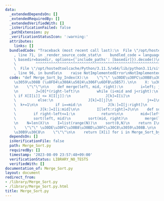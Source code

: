 ```yaml
---
data:
  _extendedDependsOn: []
  _extendedRequiredBy: []
  _extendedVerifiedWith: []
  _isVerificationFailed: false
  _pathExtension: py
  _verificationStatusIcon: ':warning:'
  attributes:
    links: []
  bundledCode: "Traceback (most recent call last):\n  File \"/opt/hostedtoolcache/Python/3.11.5/x64/lib/python3.11/site-packages/onlinejudge_verify/documentation/build.py\"\
    , line 71, in _render_source_code_stat\n    bundled_code = language.bundle(stat.path,\
    \ basedir=basedir, options={'include_paths': [basedir]}).decode()\n          \
    \         ^^^^^^^^^^^^^^^^^^^^^^^^^^^^^^^^^^^^^^^^^^^^^^^^^^^^^^^^^^^^^^^^^^^^^^^^^^^^^^^^^\n\
    \  File \"/opt/hostedtoolcache/Python/3.11.5/x64/lib/python3.11/site-packages/onlinejudge_verify/languages/python.py\"\
    , line 96, in bundle\n    raise NotImplementedError\nNotImplementedError\n"
  code: "def Merge_Sort_by_Index(X):\n    \"\"\" \u30DE\u30FC\u30B8\u30BD\u30FC\u30C8\
    \u3059\u308B (\u8FD4\u308A\u5024\u306F\u6DFB\u5B57).\n\n    X: \u30EA\u30B9\u30C8\
    \n    \"\"\"\n\n    def merge(left, mid, right):\n        i=left; j=mid; k=0\n\
    \n        J=[0]*(right-left)\n        while (i<mid and j<right):\n           \
    \ if X[I[i]] <= X[I[j]]:\n                J[k]=I[i]\n                i+=1\n  \
    \          else:\n                J[k]=I[j]\n                j+=1\n          \
    \  k+=1\n\n        if i==mid:\n            J[k:]=I[j:right]\n        else:\n \
    \           J[k:]=I[i:mid]\n\n        I[left:right]=J\n\n    def sort(left, right):\n\
    \        if right-left<=1:\n            return\n\n        mid=(left+right)//2\n\
    \        sort(left, mid)\n        sort(mid, right)\n        merge(left, mid, right)\n\
    \n    N=len(X)\n    I=list(range(N))\n    sort(0,N)\n    return I\n\ndef Merge_Sort(X):\n\
    \    \"\"\" \u30DE\u30FC\u30B8\u30BD\u30FC\u30C8\u3059\u308B.\n\n    X: \u30EA\
    \u30B9\u30C8\n    \"\"\"\n\n    return [X[i] for i in Merge_Sort_by_Index(X)]\n"
  dependsOn: []
  isVerificationFile: false
  path: Merge_Sort.py
  requiredBy: []
  timestamp: '2023-08-09 23:57:48+09:00'
  verificationStatus: LIBRARY_NO_TESTS
  verifiedWith: []
documentation_of: Merge_Sort.py
layout: document
redirect_from:
- /library/Merge_Sort.py
- /library/Merge_Sort.py.html
title: Merge_Sort.py
---
```


